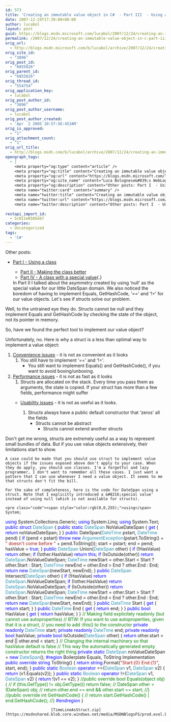 ```yaml
---
id: 573
title: 'Creating an immutable value object in C#  - Part III  - Using a struct'
date: 2007-12-24T17:39:00+00:00
author: lucabol
layout: post
guid: https://blogs.msdn.microsoft.com/lucabol/2007/12/24/creating-an-immutable-value-object-in-c-part-iii-using-a-struct/
permalink: /2007/12/24/creating-an-immutable-value-object-in-c-part-iii-using-a-struct/
orig_url:
  - http://blogs.msdn.microsoft.com/b/lucabol/archive/2007/12/24/creating-an-immutable-value-object-in-c-part-iii-using-a-struct.aspx
orig_site_id:
  - "3896"
orig_post_id:
  - "6855826"
orig_parent_id:
  - "6855826"
orig_thread_id:
  - "554754"
orig_application_key:
  - lucabol
orig_post_author_id:
  - "3896"
orig_post_author_username:
  - lucabol
orig_post_author_created:
  - 'Apr  2 2005 10:57:56:453AM'
orig_is_approved:
  - "1"
orig_attachment_count:
  - "1"
orig_url_title:
  - http://blogs.msdn.com/b/lucabol/archive/2007/12/24/creating-an-immutable-value-object-in-c-part-iii-using-a-struct.aspx
opengraph_tags:
  - |
    <meta property="og:type" content="article" />
    <meta property="og:title" content="Creating an immutable value object in C#  - Part III  - Using a struct" />
    <meta property="og:url" content="https://blogs.msdn.microsoft.com/lucabol/2007/12/24/creating-an-immutable-value-object-in-c-part-iii-using-a-struct/" />
    <meta property="og:site_name" content="Luca Bolognese&#039;s WebLog" />
    <meta property="og:description" content="Other posts: Part I  - Using a class Part II  - Making the class better Part IV  - A class with a special value In Part II I talked about the asymmetry created by using &#8216;null' as the special value for our little DateSpan domain. We also noticed the boredom of having to implement Equals,..." />
    <meta name="twitter:card" content="summary" />
    <meta name="twitter:title" content="Creating an immutable value object in C#  - Part III  - Using a struct" />
    <meta name="twitter:url" content="https://blogs.msdn.microsoft.com/lucabol/2007/12/24/creating-an-immutable-value-object-in-c-part-iii-using-a-struct/" />
    <meta name="twitter:description" content="Other posts: Part I  - Using a class Part II  - Making the class better Part IV  - A class with a special value In Part II I talked about the asymmetry created by using &#8216;null' as the special value for our little DateSpan domain. We also noticed the boredom of having to implement Equals,..." />
    
restapi_import_id:
  - 5c011e0505e67
categories:
  - Uncategorized
tags:
  - 'C#'
---
```

Other posts:

  * [Part I  - Using a class](http://blogs.msdn.com/lucabol/archive/2007/12/03/creating-an-immutable-value-object-in-c-part-i-using-a-class.aspx) 
      * [Part II  - Making the class better](http://blogs.msdn.com/lucabol/archive/2007/12/06/creating-an-immutable-value-object-in-c-part-ii-making-the-class-better.aspx)
      * [Part IV  - A class with a special value](http://blogs.msdn.com/lucabol/){.}</ul> 
    In Part II I talked about the asymmetry created by using &#8216;null' as the special value for our little DateSpan domain. We also noticed the boredom of having to implement Equals, GetHashCode, &#8216;==' and &#8216;!=' for our value objects. Let's see if structs solve our problem.
    
    Well, to the untrained eye they do. Structs cannot be null and they implement Equals and GetHashCode by checking the state of the object, not its pointer in memory.
    
    So, have we found the perfect tool to implement our value object?
    
    Unfortunately, no. Here is why a struct is a less than optimal way to implement a value object:
    
      1. <u>Convenience issues</u>  - it is not as convenient as it looks 
          1. You still have to implement &#8216;==' and &#8216;!='. 
              * You still want to implement Equals() and GetHashCode(), if you want to avoid boxing/unboxing.</ol> 
              * <u>Performance issues</u>  - it is not as fast as it looks 
                  1. Structs are allocated on the stack. Every time you pass them as arguments, the state is copied. If your struct has more than a few fields, performance might suffer
                  * <u>Usability issues</u>  - it is not as useful as it looks. 
                      1. Structs always have a public default constructor that &#8216;zeros' all the fields 
                          * Structs cannot be abstract 
                              * Structs cannot extend another structs</ol> </ol> 
                        Don't get me wrong, structs are extremely useful as a way to represent small bundles of data. But if you use value objects extensively, their limitations start to show.
                        
                        A case could be made that you should use struct to implement value objects if the issues exposed above don't apply to your case. When they do apply, you should use classes. I'm a forgetful and lazy programmer, I don't want to remember all these cases. I just want a pattern that I can use whenever I need a value object. It seems to me that structs don't fit the bill.
                        
                        For the sake of completeness, here is the code for DateSpan using a struct. Note that I explicitly introduced a &#8216;special value' instead of using null (which is not available for structs).
                        
                        <pre class="code"><span style="color:rgb(0,0,255);">using</span> System;
<span style="color:rgb(0,0,255);">using</span> System.Collections.Generic;
<span style="color:rgb(0,0,255);">using</span> System.Linq;
<span style="color:rgb(0,0,255);">using</span> System.Text;
<span style="color:rgb(0,0,255);">public</span> <span style="color:rgb(0,0,255);">struct</span> <span style="color:rgb(43,145,175);">DateSpan</span> {
    <span style="color:rgb(0,0,255);">public</span> <span style="color:rgb(0,0,255);">static</span> <span style="color:rgb(43,145,175);">DateSpan</span> NoValueDateSpan { <span style="color:rgb(0,0,255);">get</span> { <span style="color:rgb(0,0,255);">return</span> noValueDateSpan; } }
    <span style="color:rgb(0,0,255);">public</span> DateSpan(<span style="color:rgb(43,145,175);">DateTime</span> pstart, <span style="color:rgb(43,145,175);">DateTime</span> pend) {
        <span style="color:rgb(0,0,255);">if</span> (pend &lt; pstart)
            <span style="color:rgb(0,0,255);">throw</span> <span style="color:rgb(0,0,255);">new</span> <span style="color:rgb(43,145,175);">ArgumentException</span>(pstart.ToString() + <span style="color:rgb(163,21,21);">" doesn't come before "</span> + pend.ToString());
        start = pstart;
        end = pend;
        hasValue = <span style="color:rgb(0,0,255);">true</span>;
    }
    <span style="color:rgb(0,0,255);">public</span> <span style="color:rgb(43,145,175);">DateSpan</span> Union(<span style="color:rgb(43,145,175);">DateSpan</span> other) {
        <span style="color:rgb(0,0,255);">if</span> (!HasValue)
            <span style="color:rgb(0,0,255);">return</span> other;
        <span style="color:rgb(0,0,255);">if</span> (!other.HasValue)
            <span style="color:rgb(0,0,255);">return</span> <span style="color:rgb(0,0,255);">this</span>;
        <span style="color:rgb(0,0,255);">if</span> (IsOutside(other))
            <span style="color:rgb(0,0,255);">return</span> <span style="color:rgb(43,145,175);">DateSpan</span>.NoValueDateSpan;
        <span style="color:rgb(43,145,175);">DateTime</span> newStart = other.Start &lt; Start ? other.Start : Start;
        <span style="color:rgb(43,145,175);">DateTime</span> newEnd = other.End &gt; End ? other.End : End;
        <span style="color:rgb(0,0,255);">return</span> <span style="color:rgb(0,0,255);">new</span> <span style="color:rgb(43,145,175);">DateSpan</span>(newStart, newEnd);
    }
    <span style="color:rgb(0,0,255);">public</span> <span style="color:rgb(43,145,175);">DateSpan</span> Intersect(<span style="color:rgb(43,145,175);">DateSpan</span> other) {
        <span style="color:rgb(0,0,255);">if</span> (!HasValue)
            <span style="color:rgb(0,0,255);">return</span> <span style="color:rgb(43,145,175);">DateSpan</span>.NoValueDateSpan;
        <span style="color:rgb(0,0,255);">if</span> (!other.HasValue)
            <span style="color:rgb(0,0,255);">return</span> <span style="color:rgb(43,145,175);">DateSpan</span>.NoValueDateSpan;
        <span style="color:rgb(0,0,255);">if</span> (IsOutside(other))
            <span style="color:rgb(0,0,255);">return</span> <span style="color:rgb(43,145,175);">DateSpan</span>.NoValueDateSpan;
        <span style="color:rgb(43,145,175);">DateTime</span> newStart = other.Start &gt; Start ? other.Start : Start;
        <span style="color:rgb(43,145,175);">DateTime</span> newEnd = other.End &lt; End ? other.End : End;
        <span style="color:rgb(0,0,255);">return</span> <span style="color:rgb(0,0,255);">new</span> <span style="color:rgb(43,145,175);">DateSpan</span>(newStart, newEnd);
    }
    <span style="color:rgb(0,0,255);">public</span> <span style="color:rgb(43,145,175);">DateTime</span> Start { <span style="color:rgb(0,0,255);">get</span> { <span style="color:rgb(0,0,255);">return</span> start; } }
    <span style="color:rgb(0,0,255);">public</span> <span style="color:rgb(43,145,175);">DateTime</span> End { <span style="color:rgb(0,0,255);">get</span> { <span style="color:rgb(0,0,255);">return</span> end; } }
    <span style="color:rgb(0,0,255);">public</span> <span style="color:rgb(0,0,255);">bool</span> HasValue { <span style="color:rgb(0,0,255);">get</span> { <span style="color:rgb(0,0,255);">return</span> hasValue; } }
    <span style="color:rgb(0,128,0);">// Making field explicitely readonly (but cannot use autoproperties)
</span>    <span style="color:rgb(0,128,0);">// BTW: If you want to use autoproperties, given that it is a struct,
</span>    <span style="color:rgb(0,128,0);">// you need to add :this() to the constructor
</span>    <span style="color:rgb(0,0,255);">private</span> <span style="color:rgb(0,0,255);">readonly</span> <span style="color:rgb(43,145,175);">DateTime</span> start;
    <span style="color:rgb(0,0,255);">private</span> <span style="color:rgb(0,0,255);">readonly</span> <span style="color:rgb(43,145,175);">DateTime</span> end;
    <span style="color:rgb(0,0,255);">private</span> <span style="color:rgb(0,0,255);">readonly</span> <span style="color:rgb(0,0,255);">bool</span> hasValue;
    <span style="color:rgb(0,0,255);">private</span> <span style="color:rgb(0,0,255);">bool</span> IsOutside(<span style="color:rgb(43,145,175);">DateSpan</span> other) {
        <span style="color:rgb(0,0,255);">return</span> other.start &gt; end || other.end &lt; start;
    }
    <span style="color:rgb(0,128,0);">// Changing the internal machinery so that hasValue default is false
</span>    <span style="color:rgb(0,128,0);">// This way the automatically generated empty constructor returns the right thing
</span>    <span style="color:rgb(0,0,255);">private</span> <span style="color:rgb(0,0,255);">static</span> <span style="color:rgb(43,145,175);">DateSpan</span> noValueDateSpan = <span style="color:rgb(0,0,255);">new</span> <span style="color:rgb(43,145,175);">DateSpan</span>();
<span style="color:rgb(0,0,255);">    #region</span> Boilerplate Equals, ToString Implementation
    <span style="color:rgb(0,0,255);">public</span> <span style="color:rgb(0,0,255);">override</span> <span style="color:rgb(0,0,255);">string</span> ToString() {
        <span style="color:rgb(0,0,255);">return</span> <span style="color:rgb(0,0,255);">string</span>.Format(<span style="color:rgb(163,21,21);">"Start:{0} End:{1}"</span>, start, end);
    }
    <span style="color:rgb(0,0,255);">public</span> <span style="color:rgb(0,0,255);">static</span> <span style="color:rgb(43,145,175);">Boolean</span> <span style="color:rgb(0,0,255);">operator</span> ==(<span style="color:rgb(43,145,175);">DateSpan</span> v1, <span style="color:rgb(43,145,175);">DateSpan</span> v2) {
        <span style="color:rgb(0,0,255);">return</span> (v1.Equals(v2));
    }
    <span style="color:rgb(0,0,255);">public</span> <span style="color:rgb(0,0,255);">static</span> <span style="color:rgb(43,145,175);">Boolean</span> <span style="color:rgb(0,0,255);">operator</span> !=(<span style="color:rgb(43,145,175);">DateSpan</span> v1, <span style="color:rgb(43,145,175);">DateSpan</span> v2) {
        <span style="color:rgb(0,0,255);">return</span> !(v1 == v2);
    }
    <span style="color:rgb(0,128,0);">//public override bool Equals(object obj) {
</span>    <span style="color:rgb(0,128,0);">//    if (this.GetType() != obj.GetType()) return false;
</span>    <span style="color:rgb(0,128,0);">//    DateSpan other = (DateSpan) obj;
</span>    <span style="color:rgb(0,128,0);">//    return other.end == end && other.start == start;
</span>    <span style="color:rgb(0,128,0);">//}
</span>    <span style="color:rgb(0,128,0);">//public override int GetHashCode() {
</span>    <span style="color:rgb(0,128,0);">//    return start.GetHashCode() | end.GetHashCode();
</span>    <span style="color:rgb(0,128,0);">//}
</span><span style="color:rgb(0,0,255);">    #endregion
</span>}
</pre>
                        
                        
                        
                        [TimeLineAsStruct.zip](https://msdnshared.blob.core.windows.net/media/MSDNBlogsFS/prod.evol.blogs.msdn.com/CommunityServer.Components.PostAttachments/00/06/85/58/26/TimeLineAsStruct.zip)